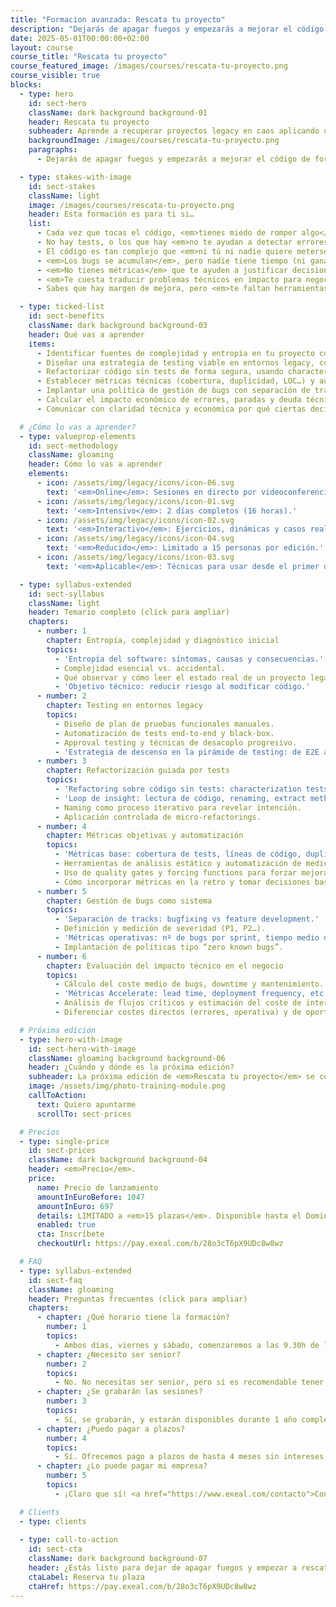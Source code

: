 ```yaml
---
title: "Formacion avanzada: Rescata tu proyecto"
description: "Dejarás de apagar fuegos y empezarás a mejorar el código de forma segura, paso a paso, con métricas objetivas y decisiones basadas en datos reales."
date: 2025-05-01T00:00:00+02:00
layout: course
course_title: "Rescata tu proyecto"
course_featured_image: /images/courses/rescata-tu-proyecto.png
course_visible: true
blocks:
  - type: hero
    id: sect-hero
    className: dark background background-01
    header: Rescata tu proyecto
    subheader: Aprende a recuperar proyectos legacy en caos aplicando una estrategia de testing, refactorización y gestión de deuda técnica.
    backgroundImage: /images/courses/rescata-tu-proyecto.png
    paragraphs:
      - Dejarás de apagar fuegos y empezarás a mejorar el código de forma segura, paso a paso, con métricas objetivas y decisiones basadas en datos reales.

  - type: stakes-with-image
    id: sect-stakes
    className: light
    image: /images/courses/rescata-tu-proyecto.png
    header: Esta formación es para ti si…
    list:
      - Cada vez que tocas el código, <em>tienes miedo de romper algo</em>.
      - No hay tests, o los que hay <em>no te ayudan a detectar errores reales</em>.
      - El código es tan complejo que <em>ni tú ni nadie quiere meterse ahí</em>.
      - <em>Los bugs se acumulan</em>, pero nadie tiene tiempo (ni ganas) de resolverlos.
      - <em>No tienes métricas</em> que te ayuden a justificar decisiones técnicas.
      - <em>Te cuesta traducir problemas técnicos en impacto para negocio</em>.
      - Sabes que hay margen de mejora, pero <em>te faltan herramientas y apoyo para empezar.</em>

  - type: ticked-list
    id: sect-benefits
    className: dark background background-03
    header: Qué vas a aprender
    items:
      - Identificar fuentes de complejidad y entropía en tu proyecto con criterios técnicos claros.
      - Diseñar una estrategia de testing viable en entornos legacy, combinando tests manuales, end-to-end y approval testing.
      - Refactorizar código sin tests de forma segura, usando characterization tests y refactoring incremental.
      - Establecer métricas técnicas (cobertura, duplicidad, LOC…) y automatizar su recogida para tomar decisiones basadas en datos.
      - Implantar una política de gestión de bugs con separación de tracks, prioridades claras y métricas operativas.
      - Calcular el impacto económico de errores, paradas y deuda técnica en términos de costes reales y oportunidad.
      - Comunicar con claridad técnica y económica por qué ciertas decisiones son necesarias para la sostenibilidad del proyecto.

  # ¿Cómo lo vas a aprender?
  - type: valueprop-elements
    id: sect-methodology
    className: gloaming
    header: Cómo lo vas a aprender
    elements:
      - icon: /assets/img/legacy/icons/icon-06.svg
        text: '<em>Online</em>: Sesiones en directo por videoconferencia.'
      - icon: /assets/img/legacy/icons/icon-01.svg
        text: '<em>Intensivo</em>: 2 días completos (16 horas).'
      - icon: /assets/img/legacy/icons/icon-02.svg
        text: '<em>Interactivo</em>: Ejercicios, dinámicas y casos reales.'
      - icon: /assets/img/legacy/icons/icon-04.svg
        text: '<em>Reducido</em>: Limitado a 15 personas por edición.'
      - icon: /assets/img/legacy/icons/icon-03.svg
        text: '<em>Aplicable</em>: Técnicas para usar desde el primer día.'

  - type: syllabus-extended
    id: sect-syllabus
    className: light
    header: Temario completo (click para ampliar)
    chapters:
      - number: 1
        chapter: Entropía, complejidad y diagnóstico inicial
        topics:
          - 'Entropía del software: síntomas, causas y consecuencias.'
          - Complejidad esencial vs. accidental.
          - Qué observar y cómo leer el estado real de un proyecto legacy.
          - 'Objetivo técnico: reducir riesgo al modificar código.'
      - number: 2
        chapter: Testing en entornos legacy
        topics:
          - Diseño de plan de pruebas funcionales manuales.
          - Automatización de tests end-to-end y black-box.
          - Approval testing y técnicas de desacoplo progresivo.
          - 'Estrategia de descenso en la pirámide de testing: de E2E a unitarios.'
      - number: 3
        chapter: Refactorización guiada por tests
        topics:
          - 'Refactoring sobre código sin tests: characterization tests y golden masters.'
          - 'Loop de insight: lectura de código, renaming, extract method, comentarios.'
          - Naming como proceso iterativo para revelar intención.
          - Aplicación controlada de micro-refactorings.
      - number: 4
        chapter: Métricas objetivas y automatización
        topics:
          - 'Métricas base: cobertura de tests, líneas de código, duplicidad, indentación.'
          - Herramientas de análisis estático y automatización de mediciones.
          - Uso de quality gates y forcing functions para forzar mejoras.
          - Cómo incorporar métricas en la retro y tomar decisiones basadas en datos.
      - number: 5
        chapter: Gestión de bugs como sistema
        topics:
          - 'Separación de tracks: bugfixing vs feature development.'
          - Definición y medición de severidad (P1, P2…).
          - 'Métricas operativas: nº de bugs por sprint, tiempo medio de resolución.'
          - Implantación de políticas tipo “zero known bugs”.
      - number: 6
        chapter: Evaluación del impacto técnico en el negocio
        topics:
          - Cálculo del coste medio de bugs, downtime y mantenimiento.
          - 'Métricas Accelerate: lead time, deployment frequency, etc.'
          - Análisis de flujos críticos y estimación del coste de interrupción.
          - Diferenciar costes directos (errores, operativa) y de oportunidad (features no entregadas).

  # Próxima edición
  - type: hero-with-image
    id: sect-hero-with-image
    className: gloaming background background-06
    header: ¿Cuándo y dónde es la próxima edición?
    subheader: La próxima edición de <em>Rescata tu proyecto</em> se celebrará <em>online</em> los días <em>viernes 21 y sábado 2 de Noviembre de 2025</em>.
    image: /assets/img/photo-training-module.png
    callToAction:
      text: Quiero apuntarme
      scrollTo: sect-prices

  # Precios
  - type: single-price
    id: sect-prices
    className: dark background background-04
    header: <em>Precio</em>.
    price:
      name: Precio de lanzamiento
      amountInEuroBefore: 1047
      amountInEuro: 697
      details: LIMITADO a <em>15 plazas</em>. Disponible hasta el Domingo 9/11/2025, 23:59 o <em>hasta agotar</em>.
      enabled: true
      cta: Inscríbete
      checkoutUrl: https://pay.exeal.com/b/28o3cT6pX9UDc8w8wz

  # FAQ
  - type: syllabus-extended
    id: sect-faq
    className: gloaming
    header: Preguntas frecuentes (click para ampliar)
    chapters:
      - chapter: ¿Qué horario tiene la formación?
        number: 1
        topics:
          - Ambos días, viernes y sábado, comenzaremos a las 9.30h de la mañana (horario de España peninsular). La formación se prolongará hasta las 19h de la tarde, aproximadamente. Habrá un espacio de 1:30h para comer, y pausas de 15 minutos a lo largo de la mañana y la tarde.
      - chapter: ¿Necesito ser senior?
        number: 2
        topics:
          - No. No necesitas ser senior, pero sí es recomendable tener cierta experiencia real desarrollando software. El enfoque es práctico y avanzado, pero accesible para cualquier developer que ya trabaje o haya trabajado en proyectos de verdad.
      - chapter: ¿Se grabarán las sesiones?
        number: 3
        topics:
          - Sí, se grabarán, y estarán disponibles durante 1 año completo para que puedas consultarlas cuando quieras.
      - chapter: ¿Puedo pagar a plazos?
        number: 4
        topics:
          - Sí. Ofrecemos pago a plazos de hasta 4 meses sin intereses, para que puedas ajustar la inversión a tus necesidades. <a href="https://www.exeal.com/contacto">Contacta con nosotros directamente</a> para financiar la compra.
      - chapter: ¿Lo puede pagar mi empresa?
        number: 5
        topics:
          - ¡Claro que sí! <a href="https://www.exeal.com/contacto">Contacta con nosotros directamente</a> y le facilitaremos a tu empresa la forma de pago y factura correspondiente.

  # Clients
  - type: clients
  
  - type: call-to-action
    id: sect-cta
    className: dark background background-07
    header: ¿Estás listo para dejar de apagar fuegos y empezar a rescatar tu proyecto con datos, estrategia y confianza?
    ctaLabel: Reserva tu plaza
    ctaHref: https://pay.exeal.com/b/28o3cT6pX9UDc8w8wz
---
```

